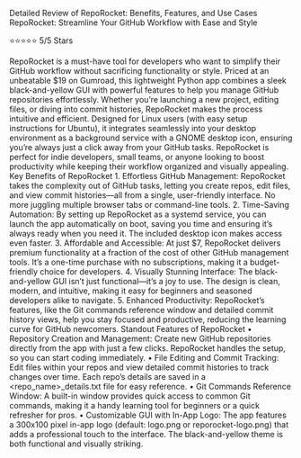 Detailed Review of RepoRocket: Benefits, Features, and Use Cases
RepoRocket: Streamline Your GitHub Workflow with Ease and Style

⭐⭐⭐⭐⭐ 5/5 Stars

RepoRocket is a must-have tool for developers who want to simplify their GitHub workflow without sacrificing functionality or style. Priced at an unbeatable $19 on Gumroad, this lightweight Python app combines a sleek black-and-yellow GUI with powerful features to help you manage GitHub repositories effortlessly. Whether you’re launching a new project, editing files, or diving into commit histories, RepoRocket makes the process intuitive and efficient. Designed for Linux users (with easy setup instructions for Ubuntu), it integrates seamlessly into your desktop environment as a background service with a GNOME desktop icon, ensuring you’re always just a click away from your GitHub tasks. RepoRocket is perfect for indie developers, small teams, or anyone looking to boost productivity while keeping their workflow organized and visually appealing.
Key Benefits of RepoRocket
    1. Effortless GitHub Management: RepoRocket takes the complexity out of GitHub tasks, letting you create repos, edit files, and view commit histories—all from a single, user-friendly interface. No more juggling multiple browser tabs or command-line tools. 
    2. Time-Saving Automation: By setting up RepoRocket as a systemd service, you can launch the app automatically on boot, saving you time and ensuring it’s always ready when you need it. The included desktop icon makes access even faster. 
    3. Affordable and Accessible: At just $7, RepoRocket delivers premium functionality at a fraction of the cost of other GitHub management tools. It’s a one-time purchase with no subscriptions, making it a budget-friendly choice for developers. 
    4. Visually Stunning Interface: The black-and-yellow GUI isn’t just functional—it’s a joy to use. The design is clean, modern, and intuitive, making it easy for beginners and seasoned developers alike to navigate. 
    5. Enhanced Productivity: RepoRocket’s features, like the Git commands reference window and detailed commit history views, help you stay focused and productive, reducing the learning curve for GitHub newcomers. 
Standout Features of RepoRocket
    • Repository Creation and Management: Create new GitHub repositories directly from the app with just a few clicks. RepoRocket handles the setup, so you can start coding immediately. 
    • File Editing and Commit Tracking: Edit files within your repos and view detailed commit histories to track changes over time. Each repo’s details are saved in a <repo_name>_details.txt file for easy reference. 
    • Git Commands Reference Window: A built-in window provides quick access to common Git commands, making it a handy learning tool for beginners or a quick refresher for pros. 
    • Customizable GUI with In-App Logo: The app features a 300x100 pixel in-app logo (default: logo.png or reporocket-logo.png) that adds a professional touch to the interface. The black-and-yellow theme is both functional and visually striking.